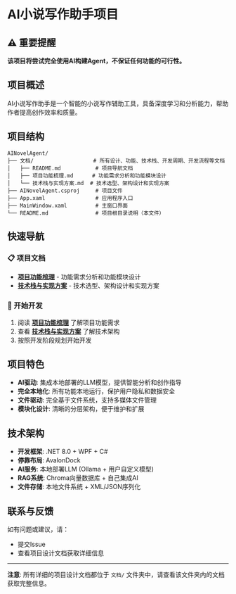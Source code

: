 # AI小说写作助手项目

## ⚠️ 重要提醒

**该项目将尝试完全使用AI构建Agent，不保证任何功能的可行性。**

## 项目概述

AI小说写作助手是一个智能的小说写作辅助工具，具备深度学习和分析能力，帮助作者提高创作效率和质量。

## 项目结构

```
AINovelAgent/
├── 文档/                   # 所有设计、功能、技术栈、开发周期、开发流程等文档
│   ├── README.md           # 项目导航文档
│   ├── 项目功能梳理.md      # 功能需求分析和功能模块设计
│   └── 技术栈与实现方案.md  # 技术选型、架构设计和实现方案
├── AINovelAgent.csproj     # 项目文件
├── App.xaml                # 应用程序入口
├── MainWindow.xaml         # 主窗口界面
└── README.md               # 项目根目录说明（本文件）
```

## 快速导航

### 📋 项目文档
- **[项目功能梳理](文档/项目功能梳理.md)** - 功能需求分析和功能模块设计
- **[技术栈与实现方案](文档/技术栈与实现方案.md)** - 技术选型、架构设计和实现方案

### 🚀 开始开发
1. 阅读 **[项目功能梳理](文档/项目功能梳理.md)** 了解项目功能需求
2. 查看 **[技术栈与实现方案](文档/技术栈与实现方案.md)** 了解技术架构
3. 按照开发阶段规划开始开发

## 项目特色

- **AI驱动**: 集成本地部署的LLM模型，提供智能分析和创作指导
- **完全本地化**: 所有功能本地运行，保护用户隐私和数据安全
- **文件驱动**: 完全基于文件系统，支持多媒体文件管理
- **模块化设计**: 清晰的分层架构，便于维护和扩展

## 技术架构

- **开发框架**: .NET 8.0 + WPF + C#
- **停靠布局**: AvalonDock
- **AI服务**: 本地部署LLM (Ollama + 用户自定义模型)
- **RAG系统**: Chroma向量数据库 + 自己集成AI
- **文件存储**: 本地文件系统 + XML/JSON序列化

## 联系与反馈

如有问题或建议，请：
- 提交Issue
- 查看项目设计文档获取详细信息

---

**注意**: 所有详细的项目设计文档都位于 `文档/` 文件夹中，请查看该文件夹内的文档获取完整信息。
